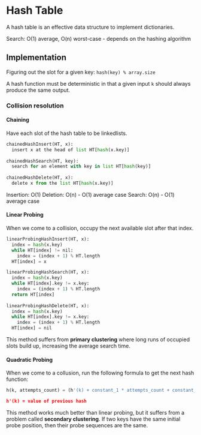 # Hash Table
A hash table is an effective data structure to implement dictionaries.

Search: O(1) average, O(n) worst-case - depends on the hashing algorithm

## Implementation
Figuring out the slot for a given key: `hash(key) % array.size`

A hash function must be deterministic in that a given input `k` should always produce the same output.

### Collision resolution

#### Chaining
Have each slot of the hash table to be linkedlists. 

```python
chainedHashInsert(HT, x):
  insert x at the head of list HT[hash(x.key)]
  
chainedHashSearch(HT, key):
  search for an element with key in list HT[hash(key)]
  
chainedHashDelete(HT, x):
  delete x from the list HT[hash(x.key)]
```

Insertion: O(1)
Deletion: O(n) - O(1) average case
Search: O(n) - O(1) average case

#### Linear Probing
When we come to a collision, occupy the next available slot after that index.

```python
linearProbingHashInsert(HT, x):
  index = hash(x.key)
  while HT[index] != nil:
    index = (index + 1) % HT.length
  HT[index] = x

linearProbingHashSearch(HT, x):
  index = hash(x.key)
  while HT[index].key != x.key:
    index = (index + 1) % HT.length
  return HT[index]
  
linearProbingHashDelete(HT, x):
  index = hash(x.key)
  while HT[index].key != x.key:
    index = (index + 1) % HT.length
  HT[index] = nil
```

This method suffers from **primary clustering** where long runs of occupied slots build up, increasing the average search time.

#### Quadratic Probing
When we come to a collusion, run the following formula to get the next hash function:

```python
h(k, attempts_count) = (h'(k) + constant_1 * attempts_count + constant_2 * attempts_count)

h'(k) = value of previous hash
```

This method works much better than linear probing, but it suffers from a problem called **secondary clustering**. If two keys have the same initial probe position, then their probe sequences are the same.
